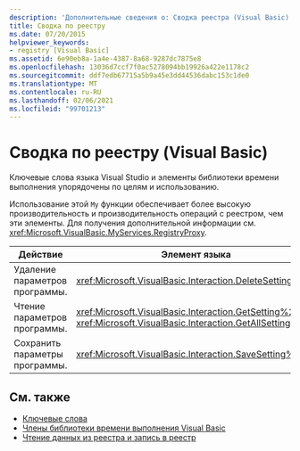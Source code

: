 ```yaml
---
description: 'Дополнительные сведения о: Сводка реестра (Visual Basic)'
title: Сводка по реестру
ms.date: 07/20/2015
helpviewer_keywords:
- registry [Visual Basic]
ms.assetid: 6e90eb8a-1a4e-4387-8a68-9287dc7875e8
ms.openlocfilehash: 13036d7ccf7f0ac5278094bb19926a422e1178c2
ms.sourcegitcommit: ddf7edb67715a5b9a45e3dd44536dabc153c1de0
ms.translationtype: MT
ms.contentlocale: ru-RU
ms.lasthandoff: 02/06/2021
ms.locfileid: "99701213"
---
```

# <a name="registry-summary-visual-basic"></a>Сводка по реестру (Visual Basic)

Ключевые слова языка Visual Studio и элементы библиотеки времени выполнения упорядочены по целям и использованию.  
  
 Использование этой `My` функции обеспечивает более высокую производительность и производительность операций с реестром, чем эти элементы. Для получения дополнительной информации см. <xref:Microsoft.VisualBasic.MyServices.RegistryProxy>.  
  
|**Действие**|**Элемент языка**|  
|----------------|--------------------------|  
|Удаление параметров программы.|<xref:Microsoft.VisualBasic.Interaction.DeleteSetting%2A>|  
|Чтение параметров программы.|<xref:Microsoft.VisualBasic.Interaction.GetSetting%2A>, <xref:Microsoft.VisualBasic.Interaction.GetAllSettings%2A>|  
|Сохранить параметры программы.|<xref:Microsoft.VisualBasic.Interaction.SaveSetting%2A>|  
  
## <a name="see-also"></a>См. также

- [Ключевые слова](index.md)
- [Члены библиотеки времени выполнения Visual Basic](../runtime-library-members.md)
- [Чтение данных из реестра и запись в реестр](../../developing-apps/programming/computer-resources/reading-from-and-writing-to-the-registry.md)

